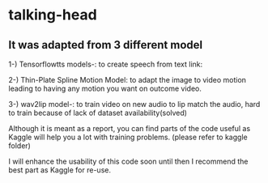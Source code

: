 # talking-head

## It was adapted from 3 different model 

  1-) Tensorflowtts models-: to create speech from text link:
  
  2-) Thin-Plate Spline Motion Model: to adapt the image to video motion leading to having any motion you want on outcome video.
  
  3-) wav2lip model-: to train video on new audio to lip match the audio, hard to train because of lack of dataset availability(solved)

Although it is meant as a report, you can find parts of the code useful as Kaggle will help you a lot with training problems. (please refer to kaggle folder) 

I will enhance the usability of this code soon until then I recommend the best part as Kaggle for re-use.
